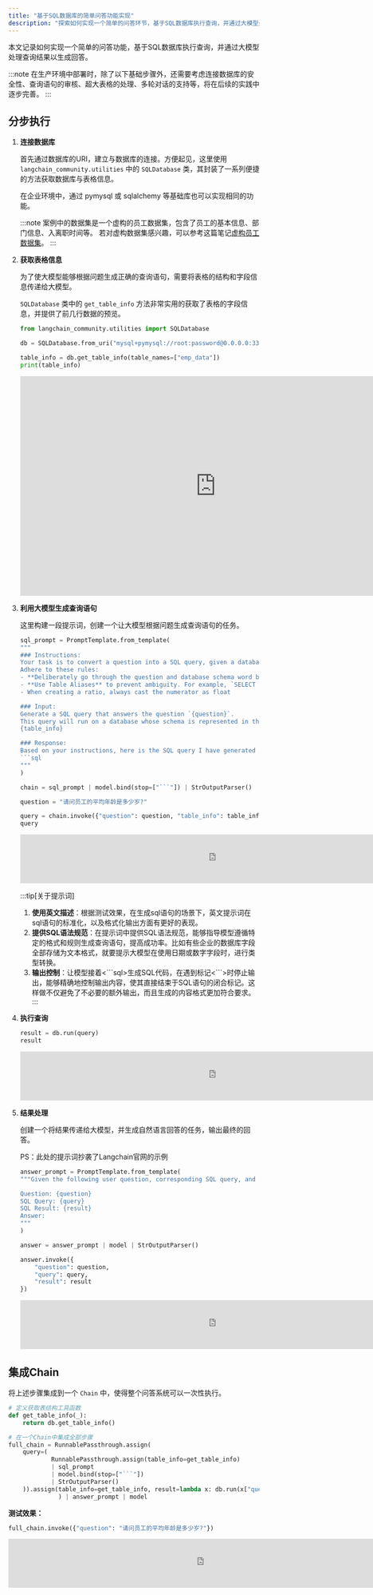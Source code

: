 ```yaml
---
title: "基于SQL数据库的简单问答功能实现"
description: "探索如何实现一个简单的问答环节，基于SQL数据库执行查询，并通过大模型处理查询结果以生成回答。"
---
```


本文记录如何实现一个简单的问答功能，基于SQL数据库执行查询，并通过大模型处理查询结果以生成回答。

:::note
在生产环境中部署时，除了以下基础步骤外，还需要考虑连接数据库的安全性、查询语句的审核、超大表格的处理、多轮对话的支持等，将在后续的实践中逐步完善。
:::

## 分步执行

1. **连接数据库**

    首先通过数据库的URI，建立与数据库的连接。方便起见，这里使用 `langchain_community.utilities` 中的 `SQLDatabase` 类，其封装了一系列便捷的方法获取数据库与表格信息。
    
    在企业环境中，通过 pymysql 或 sqlalchemy 等基础库也可以实现相同的功能。
    
    :::note
    案例中的数据集是一个虚构的员工数据集，包含了员工的基本信息、部门信息、入离职时间等。
    若对虚构数据集感兴趣，可以参考这篇笔记[虚构员工数据集]()。
    :::

2. **获取表格信息**

    为了使大模型能够根据问题生成正确的查询语句，需要将表格的结构和字段信息传递给大模型。
    
    `SQLDatabase` 类中的 `get_table_info` 方法非常实用的获取了表格的字段信息，并提供了前几行数据的预览。
    
    ```python
    from langchain_community.utilities import SQLDatabase
    
    db = SQLDatabase.from_uri("mysql+pymysql://root:password@0.0.0.0:3306/database")
    
    table_info = db.get_table_info(table_names=["emp_data"])
    print(table_info)
    ```
    
    <iframe width="784" style="height: 440px;" src="https://datalore.jetbrains.com/report/embed/IRsLD9S3oA5isRQeLedT3y/KHiIFEm4qyihsqU7yFZ6tR/YA6JCWB6qkdIVdcmxKr2EQ" frameborder="0"></iframe>

3. **利用大模型生成查询语句**

    这里构建一段提示词，创建一个让大模型根据问题生成查询语句的任务。
    
    ```python
    sql_prompt = PromptTemplate.from_template(
    """
    ### Instructions:
    Your task is to convert a question into a SQL query, given a database schema.
    Adhere to these rules:
    - **Deliberately go through the question and database schema word by word** to appropriately answer the question
    - **Use Table Aliases** to prevent ambiguity. For example, `SELECT table1.col1, table2.col1 FROM table1 JOIN table2 ON table1.id = table2.id`.
    - When creating a ratio, always cast the numerator as float
    
    ### Input:
    Generate a SQL query that answers the question `{question}`.
    This query will run on a database whose schema is represented in this string:
    {table_info}
    
    ### Response:
    Based on your instructions, here is the SQL query I have generated to answer the question `{question}`:
    ```sql
    """
    )
    
    chain = sql_prompt | model.bind(stop=["```"]) | StrOutputParser()
    
    question = "请问员工的平均年龄是多少岁?"
    
    query = chain.invoke({"question": question, "table_info": table_info})
    query
    ```
    
    <iframe width="784" style="height: 98px;" src="https://datalore.jetbrains.com/report/embed/IRsLD9S3oA5isRQeLedT3y/KHiIFEm4qyihsqU7yFZ6tR/1ZAmNLuIL99JujU0tqRzrr?height=98" frameborder="0"></iframe>

   :::tip[关于提示词]
   1. **使用英文描述**：根据测试效果，在生成sql语句的场景下，英文提示词在sql语句的标准化，以及格式化输出方面有更好的表现。
   2. **提供SQL语法规范**：在提示词中提供SQL语法规范，能够指导模型遵循特定的格式和规则生成查询语句，提高成功率。比如有些企业的数据库字段全部存储为文本格式，就要提示大模型在使用日期或数字字段时，进行类型转换。
   3. **输出控制**：让模型接着<\```sql>生成SQL代码，在遇到标记<\```>时停止输出，能够精确地控制输出内容，使其直接结束于SQL语句的闭合标记。这样做不仅避免了不必要的额外输出，而且生成的内容格式更加符合要求。
   :::

4. **执行查询**

    ```python
    result = db.run(query)
    result
    ```
    
    <iframe width="784" style="height: 98px;" src="https://datalore.jetbrains.com/report/embed/IRsLD9S3oA5isRQeLedT3y/KHiIFEm4qyihsqU7yFZ6tR/nLjizbUFGu7gA7mY1N9Oyv?height=98" frameborder="0"></iframe>

5. **结果处理**

    创建一个将结果传递给大模型，并生成自然语言回答的任务，输出最终的回答。
    
    PS：此处的提示词抄袭了Langchain官网的示例
    
    ```python
    answer_prompt = PromptTemplate.from_template(
    """Given the following user question, corresponding SQL query, and SQL result, answer the user question in Chinese.
    
    Question: {question}
    SQL Query: {query}
    SQL Result: {result}
    Answer: 
    """
    )
    
    answer = answer_prompt | model | StrOutputParser()
    
    answer.invoke({
        "question": question,
        "query": query,
        "result": result
    })
    ```
    
    <iframe width="784" style="height: 98px;" src="https://datalore.jetbrains.com/report/embed/IRsLD9S3oA5isRQeLedT3y/KHiIFEm4qyihsqU7yFZ6tR/HdvpFit12rmwCJ6cL17pDT?height=98" frameborder="0"></iframe>

## 集成Chain

将上述步骤集成到一个 `Chain` 中，使得整个问答系统可以一次性执行。

```python
# 定义获取表结构工具函数
def get_table_info(_):
    return db.get_table_info()

# 在一个Chain中集成全部步骤
full_chain = RunnablePassthrough.assign(
    query=(
            RunnablePassthrough.assign(table_info=get_table_info)
            | sql_prompt
            | model.bind(stop=["```"])
            | StrOutputParser()
    )).assign(table_info=get_table_info, result=lambda x: db.run(x["query"])
              ) | answer_prompt | model
```

**测试效果：**

```python
full_chain.invoke({"question": "请问员工的平均年龄是多少岁?"})
```

<iframe width="784" style="height: 98px;" src="https://datalore.jetbrains.com/report/embed/IRsLD9S3oA5isRQeLedT3y/AZBvFt3zTTgkcQEKr7ETjp/SDLggXQxmZ16nzlkpRNaFe?height=98" frameborder="0"></iframe>

